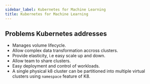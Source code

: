 ```yaml
---
sidebar_label: Kubernetes for Machine Learning
title: Kubernetes for Machine Learning
---
```


## Problems Kubernetes addresses 
- Manages volume lifecycle.
- Allow complex data transformation accross clusters.
- Provide elasticity, i.e easy scale up and down.
- Allow team to share clusters.
- Easy deployment and control of workloads.
- A single physical k8 cluster can be partitioned into multiple virtual clusters using `namespace` feature of K8.